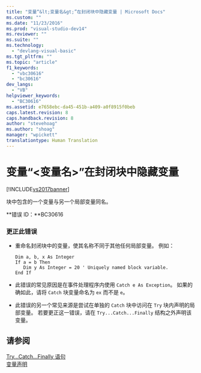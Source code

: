 ```yaml
---
title: "变量“&lt;变量名&gt;”在封闭块中隐藏变量 | Microsoft Docs"
ms.custom: ""
ms.date: "11/23/2016"
ms.prod: "visual-studio-dev14"
ms.reviewer: ""
ms.suite: ""
ms.technology: 
  - "devlang-visual-basic"
ms.tgt_pltfrm: ""
ms.topic: "article"
f1_keywords: 
  - "vbc30616"
  - "bc30616"
dev_langs: 
  - "VB"
helpviewer_keywords: 
  - "BC30616"
ms.assetid: e7658ebc-da45-451b-a409-a0f8915f0beb
caps.latest.revision: 8
caps.handback.revision: 8
author: "stevehoag"
ms.author: "shoag"
manager: "wpickett"
translationtype: Human Translation
---
```

# 变量“&lt;变量名&gt;”在封闭块中隐藏变量
[!INCLUDE[vs2017banner](../../../csharp/includes/vs2017banner.md)]

块中包含的一个变量与另一个局部变量同名。  
  
 **错误 ID：**BC30616  
  
### 更正此错误  
  
-   重命名封闭块中的变量，使其名称不同于其他任何局部变量。  例如：  
  
    ```  
    Dim a, b, x As Integer  
    If a = b Then  
       Dim y As Integer = 20 ' Uniquely named block variable.  
    End If  
    ```  
  
-   此错误的常见原因是在事件处理程序内使用 `Catch e As Exception`。  如果的确如此，请将 `Catch` 块变量命名为 `ex` 而不是 `e`。  
  
-   此错误的另一个常见来源是尝试在单独的 `Catch` 块中访问在 `Try` 块内声明的局部变量。  若要更正这一错误，请在 `Try...Catch...Finally` 结构之外声明该变量。  
  
## 请参阅  
 [Try...Catch...Finally 语句](../../../visual-basic/language-reference/statements/try-catch-finally-statement.md)   
 [变量声明](../../../visual-basic/programming-guide/language-features/variables/variable-declaration.md)